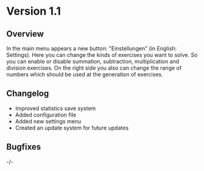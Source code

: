 # Version 1.1

## Overview
In the main menu appears a new button: "Einstellungen" (in English: Settings). Here you can change the kinds of exercises you want to solve. So you can enable or disable summation, subtraction, multiplication and division exercises.
On the right side you also can change the range of numbers which should be used at the generation of exercises.

## Changelog
- Improved statistics save system
- Added configuration file
- Added new settings menu
- Created an update system for future updates

## Bugfixes
-/-
